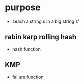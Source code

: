 # purpose
- seach a string s in a big string s'

## rabin karp rolling hash
- hash function

## KMP
- failure function